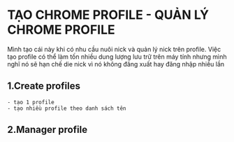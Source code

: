 # TẠO CHROME PROFILE - QUẢN LÝ CHROME PROFILE
Mình tạo cái này khi có nhu cầu nuôi nick và quản lý nick trên profile.
Việc tạo profile có thể làm tốn nhiều dung lượng lưu trữ trên máy tính
nhưng mình nghĩ nó sẽ hạn chế die nick vì nó không đăng xuất hay đăng nhập
nhiều lần
## 1.Create profiles
	- tạo 1 profile
	- tạo nhiều profile theo danh sách tên
## 2.Manager profile